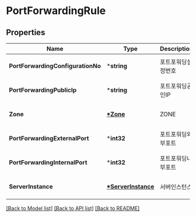 # PortForwardingRule

## Properties
Name | Type | Description | Notes
------------ | ------------- | ------------- | -------------
**PortForwardingConfigurationNo** | ***string** | 포트포워딩설정번호 | [optional] [default to null]
**PortForwardingPublicIp** | ***string** | 포트포워딩공인IP | [optional] [default to null]
**Zone** | **[*Zone](Zone.md)** | ZONE | [optional] [default to null]
**PortForwardingExternalPort** | ***int32** | 포트포워딩외부포트 | [optional] [default to null]
**PortForwardingInternalPort** | ***int32** | 포트포워딩내부포트 | [optional] [default to null]
**ServerInstance** | **[*ServerInstance](ServerInstance.md)** | 서버인스턴스 | [optional] [default to null]

[[Back to Model list]](../README.md#documentation-for-models) [[Back to API list]](../README.md#documentation-for-api-endpoints) [[Back to README]](../README.md)


